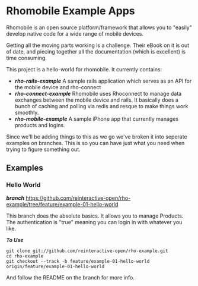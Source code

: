 # Rhomobile Example Apps

Rhomobile is an open source platform/framework that allows you to "easily" develop native code for a wide range of mobile devices.

Getting all the moving parts working is a challenge.  Their eBook on it is out of date, and piecing together all the documentation (which is excellent) is time consuming.

This project is a hello-world for rhomobile.  It currently contains:

* ***rho-rails-example*** A sample rails application which serves as an API for the mobile device and rho-connect
* ***rho-connect-example*** Rhomobile uses Rhoconnect to manage data exchanges between the mobile device and rails.  It basically does a bunch of caching and polling via redis and resque to make things work smoothly.
* ***rho-mobile-example*** A sample iPhone app that currently manages products and logins.  

Since we'll be adding things to this as we go we've broken it into seperate examples on branches.  This is so you can have just what you need when trying to figure something out.

## Examples

### Hello World

***branch*** <https://github.com/reinteractive-open/rho-example/tree/feature/example-01-hello-world>

This branch does the absolute basics.  It allows you to manage Products.  The authentication is "true" meaning you can login in with whatever you like.

***To Use***

	git clone git://github.com/reinteractive-open/rho-example.git
	cd rho-example
	git checkout --track -b feature/example-01-hello-world origin/feature/example-01-hello-world

And follow the README on the branch for more info.

